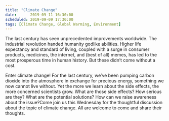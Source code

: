 ```yaml
---
title: "Climate Change"
date:      2019-09-11 16:30:00
scheduled: 2019-09-09 17:30:00
tags: [Climate Change, Global Warming, Environment]
---
```

The last century has seen unprecedented improvements worldwide. The industrial revolution handed humanity godlike abilities. Higher life expectancy and standard of living, coupled with a surge in consumer products, medicines, the internet, and (best of all) memes, has led to the most prosperous time in human history. But these didn’t come without a cost.

Enter climate change! For the last century, we’ve been pumping carbon dioxide into the atmosphere in exchange for precious energy, something we now cannot live without. Yet the more we learn about the side effects, the more concerned scientists grow. What are those side effects? How serious are they? What are the potential solutions? How can we raise awareness about the issue?Come join us this Wednesday for the thoughtful discussion about the topic of climate change. All are welcome to come and share their thoughts.
